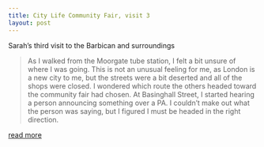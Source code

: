 ```yaml
---
title: City Life Community Fair, visit 3
layout: post
---
```

Sarah’s third visit to the Barbican and surroundings

>As I walked from the Moorgate tube station, I felt a bit unsure of where I was going. This is not an unusual feeling for me, as London is a new city to me, but the streets were a bit deserted and all of the shops were closed. I wondered which route the others headed toward the community fair had chosen. At Basinghall Street, I started hearing a person announcing something over a PA. I couldn’t make out what the person was saying, but I figured I must be headed in the right direction.

[read more](http://communitiesintheclouds.wordpress.com/2014/07/21/city-life-community-fair-visit-3/)